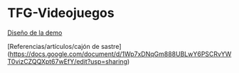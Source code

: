 # TFG-Videojuegos


[Diseño de la demo](https://docs.google.com/document/d/1kSXTFwPd4rA0-HZBnU_ir5HZ3f7PozG1hWas9I5xQzw/edit?usp=sharing)

[Referencias/artículos/cajón de sastre] (https://docs.google.com/document/d/1Wp7xDNqGm888UBLwY6PSCRvYWT0vizCZQQXpt67wEfY/edit?usp=sharing)

